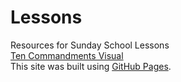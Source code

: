 # Lessons
Resources for Sunday School Lessons  
[Ten Commandments Visual](https://github.com/yhsmedias/lessons/Ten%20Commandments%20Visual.pdf)   
This site was built using [GitHub Pages](https://pages.github.com/).
